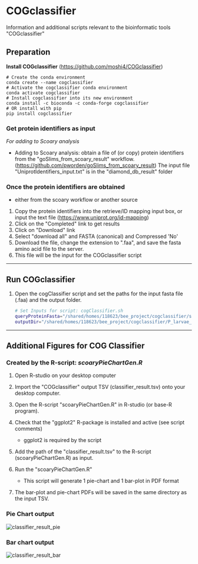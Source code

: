 # COGclassifier
Information and additional scripts relevant to the bioinformatic tools "COGclassifier"

## Preparation
**Install COGclassifier**
(https://github.com/moshi4/COGclassifier)

```
# Create the conda environment
conda create --name cogclassifier
# Activate the cogclassifier conda environment
conda activate cogclassifier
# Install cogclassifier into its new environment
conda install -c bioconda -c conda-forge cogclassifier
# OR install with pip
pip install cogclassifier
```

### Get protein identifiers as input

*For adding to Scoary analysis*

- Adding to Scoary analysis: obtain a file of (or copy) protein identifiers from the "goSlims_from_scoary_result" workflow.
    (https://github.com/pworden/goSlims_from_scoary_result)
    The input file "UniprotIdentifiers_input.txt" is in the "diamond_db_result" folder

### Once the protein identifiers are obtained

 - either from the scoary workflow or another source

1. Copy the protein identifiers into the retrieve/ID mapping input box, or input the text file
    (https://www.uniprot.org/id-mapping)
2. Click on the "Completed" link to get results
3. Click on "Download" link
4. Select "download all" and FASTA (canonical) and Compressed 'No'
5. Download the file, change the extension to ".faa", and save the fasta amino acid file to the server.
6. This file will be the input for the COGclassifier script

***
## Run COGclassifier

1. Open the cogClassifier script and set the paths for the input fasta file (.faa) and the output folder.

    ```Bash
    # Set Inputs for script: cogClassifier.sh
    queryProteinFasta="/shared/homes/118623/bee_project/cogclassifier/scoaryUniprot.faa"
    outputDir="/shared/homes/118623/bee_project/cogclassifier/P_larvae_10-10-23"
    ```

***
## Additional Figures for COG Classifier

### Created by the R-script: ***scoaryPieChartGen.R***

1. Open R-studio on your desktop computer
2. Import the "COGclassifier" output TSV (classifier_result.tsv) onto your desktop computer.
3. Open the R-script "scoaryPieChartGen.R" in R-studio (or base-R program).
4. Check that the "ggplot2" R-package is installed and active (see script comments)

    - ggplot2 is required by the script

5. Add the path of the "classifier_result.tsv" to the R-script (scoaryPieChartGen.R) as input.
6. Run the "scoaryPieChartGen.R"
    - This script will generate 1 pie-chart and 1 bar-plot in PDF format
8. The bar-plot and pie-chart PDFs will be saved in the same directory as the input TSV.

### Pie Chart output
![classifier_result_pie](https://github.com/pworden/COGclassifier/assets/92079307/7ad2c829-5b81-4c88-807c-5660d23ecfa7)

### Bar chart output
![classifier_result_bar](https://github.com/pworden/COGclassifier/assets/92079307/ef849cb2-3065-4dae-9166-de8301edd53e)

